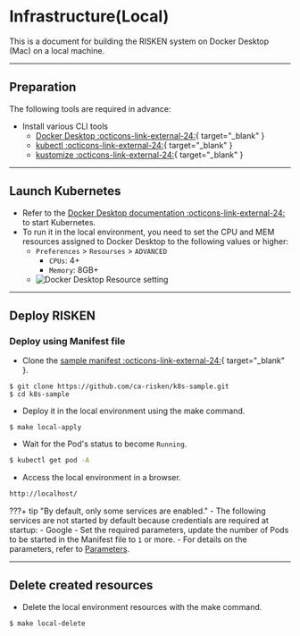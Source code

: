 # Infrastructure(Local)

This is a document for building the RISKEN system on Docker Desktop (Mac) on a local machine.

---

## Preparation

The following tools are required in advance:

- Install various CLI tools
    - [Docker Desktop :octicons-link-external-24:](https://www.docker.com/products/docker-desktop){ target="_blank" }
    - [kubectl :octicons-link-external-24:](https://kubernetes.io/de/docs/tasks/tools/install-kubectl/){ target="_blank" }
    - [kustomize :octicons-link-external-24:](https://kubectl.docs.kubernetes.io/installation/kustomize/){ target="_blank" }

---

## Launch Kubernetes

- Refer to the [Docker Desktop documentation :octicons-link-external-24:](https://docs.docker.com/desktop/kubernetes/) to start Kubernetes.
- To run it in the local environment, you need to set the CPU and MEM resources assigned to Docker Desktop to the following values or higher:
    - `Preferences` > `Resourses` > `ADVANCED`
        - `CPUs`: 4+
        - `Memory`: 8GB+
    - ![Docker Desktop Resource setting](/img/admin/admin_docker_desktop_min.png)

---

## Deploy RISKEN

### Deploy using Manifest file

- Clone the [sample manifest :octicons-link-external-24:](https://github.com/ca-risken/k8s-sample){ target="_blank" }.
```sell
$ git clone https://github.com/ca-risken/k8s-sample.git
$ cd k8s-sample
```

- Deploy it in the local environment using the make command.
```sell
$ make local-apply
```

- Wait for the Pod's status to become `Running`.
```bash
$ kubectl get pod -A
```

- Access the local environment in a browser.
```bash
http://localhost/
```

???+ tip "By default, only some services are enabled."
    - The following services are not started by default because credentials are required at startup:
        - Google
    - Set the required parameters, update the number of Pods to be started in the Manifest file to `1` or more.
        - For details on the parameters, refer to [Parameters](/admin/param_index/).

---

## Delete created resources

- Delete the local environment resources with the make command.
```sell
$ make local-delete
```
